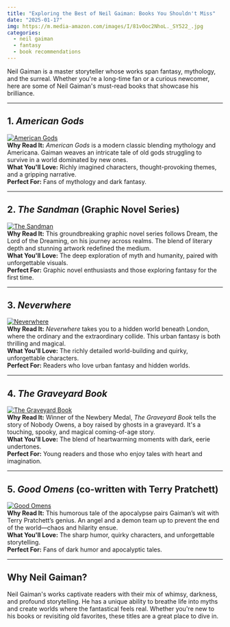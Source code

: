 ```yaml
---
title: "Exploring the Best of Neil Gaiman: Books You Shouldn't Miss"
date: "2025-01-17"
img: https://m.media-amazon.com/images/I/81vOoc2NhoL._SY522_.jpg
categories: 
  - neil gaiman
  - fantasy
  - book recommendations
---
```


Neil Gaiman is a master storyteller whose works span fantasy, mythology, and the surreal. Whether you're a long-time fan or a curious newcomer, here are some of Neil Gaiman's must-read books that showcase his brilliance.

---

## 1. *American Gods*  
[![American Gods](https://m.media-amazon.com/images/I/81vOoc2NhoL._SY522_.jpg)](https://amzn.to/4g93El3)  
**Why Read It:** *American Gods* is a modern classic blending mythology and Americana. Gaiman weaves an intricate tale of old gods struggling to survive in a world dominated by new ones.  
**What You'll Love:** Richly imagined characters, thought-provoking themes, and a gripping narrative.  
**Perfect For:** Fans of mythology and dark fantasy.

---

## 2. *The Sandman* (Graphic Novel Series)  
[![The Sandman](https://m.media-amazon.com/images/I/81B3W3Fa+bL._SY522_.jpg)](https://amzn.to/4gZ6kD4)  
**Why Read It:** This groundbreaking graphic novel series follows Dream, the Lord of the Dreaming, on his journey across realms. The blend of literary depth and stunning artwork redefined the medium.  
**What You'll Love:** The deep exploration of myth and humanity, paired with unforgettable visuals.  
**Perfect For:** Graphic novel enthusiasts and those exploring fantasy for the first time.

---

## 3. *Neverwhere*  
[![Neverwhere](https://m.media-amazon.com/images/I/81-m2q4ydYL._SY522_.jpg)](https://amzn.to/3E1xHxQ)  
**Why Read It:** *Neverwhere* takes you to a hidden world beneath London, where the ordinary and the extraordinary collide. This urban fantasy is both thrilling and magical.  
**What You'll Love:** The richly detailed world-building and quirky, unforgettable characters.  
**Perfect For:** Readers who love urban fantasy and hidden worlds.

---

## 4. *The Graveyard Book*  
[![The Graveyard Book](https://m.media-amazon.com/images/I/51V2lDZogPL._SY445_SX342_PQ1_.jpg)](https://amzn.to/3CgwAtI)  
**Why Read It:** Winner of the Newbery Medal, *The Graveyard Book* tells the story of Nobody Owens, a boy raised by ghosts in a graveyard. It's a touching, spooky, and magical coming-of-age story.  
**What You'll Love:** The blend of heartwarming moments with dark, eerie undertones.  
**Perfect For:** Young readers and those who enjoy tales with heart and imagination.

---

## 5. *Good Omens* (co-written with Terry Pratchett)  
[![Good Omens](https://m.media-amazon.com/images/I/81pmV9qSSIL._SY522_.jpg)](https://amzn.to/4hnKw45)  
**Why Read It:** This humorous tale of the apocalypse pairs Gaiman’s wit with Terry Pratchett’s genius. An angel and a demon team up to prevent the end of the world—chaos and hilarity ensue.  
**What You'll Love:** The sharp humor, quirky characters, and unforgettable storytelling.  
**Perfect For:** Fans of dark humor and apocalyptic tales.

---

## Why Neil Gaiman?  
Neil Gaiman's works captivate readers with their mix of whimsy, darkness, and profound storytelling. He has a unique ability to breathe life into myths and create worlds where the fantastical feels real. Whether you're new to his books or revisiting old favorites, these titles are a great place to dive in.



